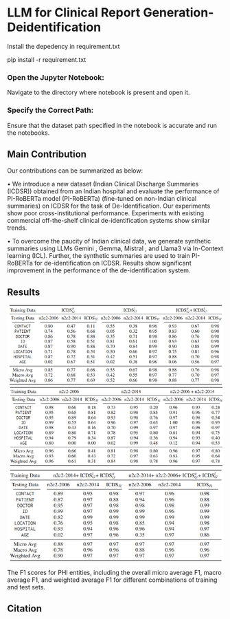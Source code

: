 # LLM for Clinical Report Generation-Deidentification
Install the depedency in requirement.txt 

pip install -r requirement.txt

### Open the Jupyter Notebook: 
Navigate to the directory where notebook is present and open it.

### Specify the Correct Path: 
Ensure that the dataset path specified in the notebook is accurate and run the notebooks.

## Main Contribution
Our contributions can be summarized as below:

• We introduce a new dataset (Indian Clinical Discharge Summaries (ICDSR)) obtained from an Indian hospital and evaluate the performance of PI-RoBERTa model (PI-RoBERTa) (fine-tuned on non-Indian clinical summaries) on ICDSR for the task of De-Identification. Our experiments show poor cross-institutional performance. Experiments with existing commercial off-the-shelf clinical de-identification systems show similar trends.

• To overcome the paucity of Indian clinical data, we generate synthetic summaries using LLMs Gemini , Gemma, Mistral , and Llama3 via In-Context learning (ICL). Further, the synthetic summaries are used to train PI-RoBERTa for de-identification on ICDSR. Results show significant improvement in the performance of the de-identification system.

## Results
![alt text](results1.png)
![alt text](results2.png)
![alt text](results3.png)


The F1 scores for PHI entities, including the overall micro average F1, macro average F1, and weighted average F1 for different combinations of training and test sets.

## Citation
